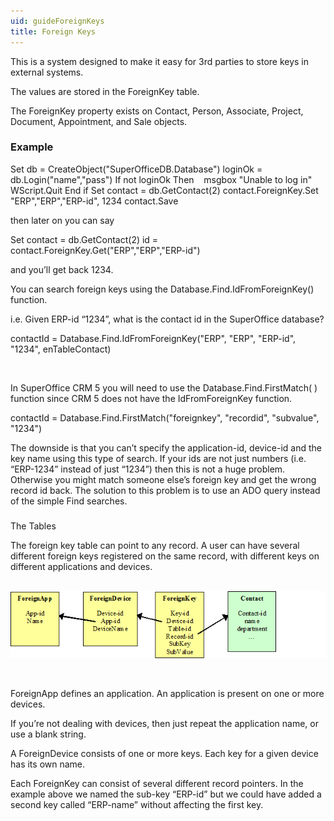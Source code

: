 ```yaml
---
uid: guideForeignKeys
title: Foreign Keys
---
```


This is a system designed to make it easy for 3rd parties to store keys in external systems.

The values are stored in the ForeignKey table.

The ForeignKey property exists on Contact, Person, Associate, Project, Document, Appointment, and Sale objects.

### Example

Set db = CreateObject("SuperOfficeDB.Database")
loginOk = db.Login("name","pass")
If not loginOk Then
   msgbox "Unable to log in"
   WScript.Quit
End if
Set contact = db.GetContact(2)
contact.ForeignKey.Set "ERP","ERP","ERP-id", 1234
contact.Save

then later on you can say

Set contact = db.GetContact(2)
id = contact.ForeignKey.Get("ERP","ERP","ERP-id")

and you’ll get back 1234.

You can search foreign keys using the <see cref="SuperOffice.COM.SuperOfficeDB.SOFind.IdFromForeignKey">Database.Find.IdFromForeignKey()</see> function.

i.e. Given ERP-id “1234”, what is the contact id in the SuperOffice database?

contactId = Database.Find.IdFromForeignKey("ERP", "ERP", "ERP-id", "1234", enTableContact)

 

In SuperOffice CRM 5 you will need to use the <see cref="SuperOffice.COM.SuperOfficeDB.SOFind.FirstMatch">Database.Find.FirstMatch( )</see> function since CRM 5 does not have the IdFromForeignKey function.

contactId = Database.Find.FirstMatch("foreignkey", "recordid", "subvalue", "1234")

The downside is that you can’t specify the application-id, device-id and the key name using this type of search. If your ids are not just numbers (i.e. “ERP-1234” instead of just “1234”) then this is not a huge problem. Otherwise you might match someone else’s foreign key and get the wrong record id back. The solution to this problem is to use an ADO query instead of the simple Find searches.

### 
The Tables

The foreign key table can point to any record. A user can have several different foreign keys registered on the same record, with different keys on different applications and devices.

 ![](../../images/foreignkeys-db.gif)

 

ForeignApp defines an application. An application is present on one or more devices.

If you’re not dealing with devices, then just repeat the application name, or use a blank string.

A ForeignDevice consists of one or more keys. Each key for a given device has its own name.

Each ForeignKey can consist of several different record pointers. In the example above we named the sub-key “ERP-id” but we could have added a second key called “ERP-name” without affecting the first key.
